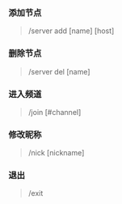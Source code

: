 ### 添加节点 
> /server add [name] [host]
### 删除节点 
> /server del [name]
### 进入频道
> /join [#channel]
### 修改昵称
> /nick [nickname]
### 退出
> /exit

